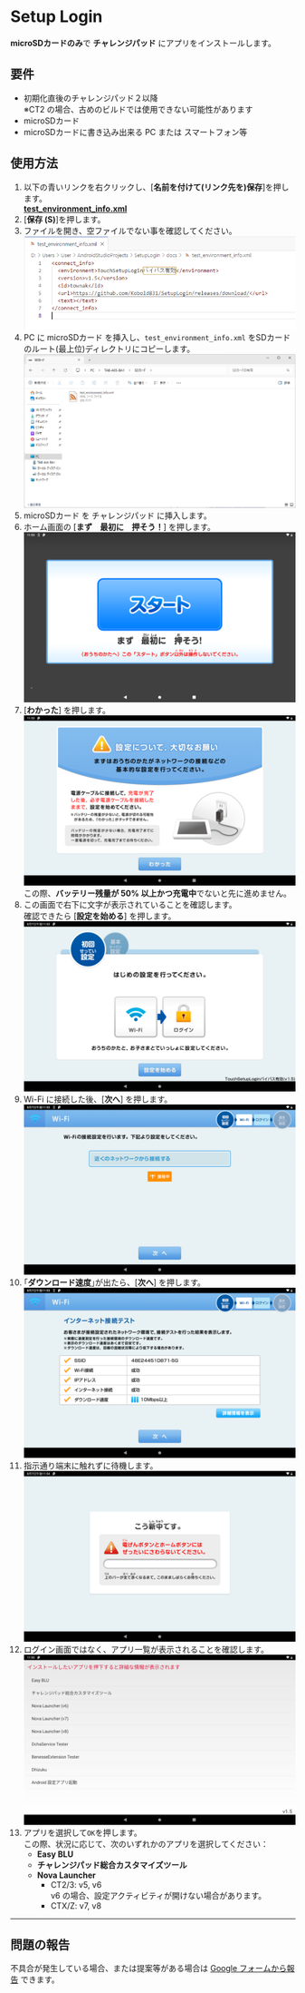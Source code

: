 # Setup Login

**microSDカードのみ**で **チャレンジパッド** にアプリをインストールします。

## 要件
- 初期化直後のチャレンジパッド２以降  
  ※CT2 の場合、古めのビルドでは使用できない可能性があります
- microSDカード
- microSDカードに書き込み出来る PC または スマートフォン等

## 使用方法

1. 以下の青いリンクを右クリックし、\[**名前を付けて(リンク先を)保存**\]を押します。  
  [**test_environment_info.xml**](test_environment_info.xml?raw=true)
1. \[**保存 (S)**\]を押します。
1. ファイルを開き、空ファイルでない事を確認してください。  
  [![](images/step-1.png)](#)
1. PC に microSDカード を挿入し、`test_environment_info.xml` をSDカードのルート(最上位)ディレクトリにコピーします。  
  [![](images/step-2.png)](#)
1. microSDカード を チャレンジパッド に挿入します。
1. ホーム画面の \[**まず　最初に　押そう！**\] を押します。  
  [![](images/step-3.png)](#)
1. \[**わかった**\] を押します。  
  [![](images/step-4.png)](#)  
  この際、**バッテリー残量が 50% 以上かつ充電中**でないと先に進めません。
1. この画面で右下に文字が表示されていることを確認します。  
  確認できたら \[**設定を始める**\] を押します。
  [![](images/step-5.png)](#)
1. Wi-Fi に接続した後、\[**次へ**\] を押します。  
  [![](images/step-6.png)](#)
1. ｢**ダウンロード速度**｣が出たら、\[**次へ**\] を押します。
  [![](images/step-7.png)](#)
1. 指示通り端末に触れずに待機します。  
  [![](images/step-8.png)](#)
1. ログイン画面ではなく、アプリ一覧が表示されることを確認します。
  [![](images/step-9.png)](#)
1. アプリを選択して`OK`を押します。  
  この際、状況に応じて、次のいずれかのアプリを選択してください：
    - **Easy BLU**
    - **チャレンジパッド総合カスタマイズツール**
    - **Nova Launcher**
      - CT2/3: v5, v6  
        v6 の場合、設定アクティビティが開けない場合があります。
      - CTX/Z: v7, v8

---

## 問題の報告

不具合が発生している場合、または提案等がある場合は [Google フォームから報告](https://forms.gle/MpHrdsMMqx9UiqsG9) できます。
